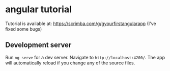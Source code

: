 # angular tutorial 
Tutorial is available at: https://scrimba.com/g/gyourfirstangularapp (I've fixed some bugs)

## Development server

Run `ng serve` for a dev server. Navigate to `http://localhost:4200/`. The app will automatically reload if you change any of the source files.

